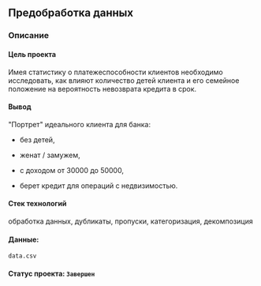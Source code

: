 ## Предобработка данных
### Описание

#### Цель проекта
Имея статистику о платежеспособности клиентов необходимо исследовать, как влияют количество детей клиента и его семейное положение на вероятность невозврата кредита в срок.

#### Вывод
"Портрет" идеального клиента для банка:

- без детей,

- женат / замужем,

- с доходом от 30000 до 50000,

- берет кредит для операций с недвизимостью.

#### Стек технологий
обработка данных, дубликаты, пропуски, категоризация, декомпозиция

#### Данные:
`data.csv`

#### Статус проекта: `Завершен`
